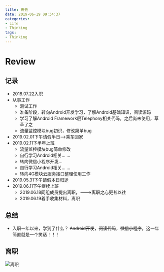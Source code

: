 ```yaml
---
title: 离去
date: 2019-06-19 09:34:37
categories:
- Life
- Thinking
tags:
- Thinking
---
```


# Review

## 记录
- 2018.07.22入职 <!-- 早于此日期进入公司，进行入职之前准备 -->
- 从事工作
  - 测试工作<!-- 无聊透顶的上车测试， 狭小的空间，难闻的气味，闷热的环境 -->
  - 准备阶段，转向Android开发学习，了解Android基础知识，阅读源码<!-- 事件漫长，无所事事  闭门造车，无人领导，自行摸索 -->
  - 学习了解Android Framework层Telephony相关代码，之后尚未使用，草草了之
  - 流量监控模块bug初识，修改简单bug<!-- 自行摸索，加深理解Android代码 -->
- 2019.02.01下午请假半日--&gt;乘车回家
- 2019.02.11下半年上班
  - 流量监控模块bug简单修改
  - 自行学习Android相关... ...
  - 转向微信小程序开发...
  - 自行学习Android相关... ...
  - 转向4G模块云服务接口整理使用工作<!--C/C++-->
- 2019.05.31下午请假本日归途
- 2019.06.11下午继续上班<!-- 准备离职 -->
  - 2019.06.18同组成员提出离职，---&gt;离职之心更甚以往
  - 2019.06.19着手收集材料，离职

## 总结
- 入职一年以来，学到了什么？
~~Android开发~~，~~阅读代码~~，~~微信小程序~~，这一年简直就是一个笑话！！！

## 离职
![离职](depart.png "离职")

